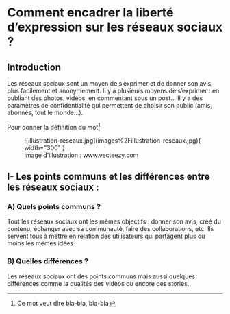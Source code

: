 # Comment encadrer la liberté d’expression sur les réseaux sociaux ?

## Introduction

Les réseaux sociaux sont un moyen de s’exprimer et de donner son avis plus facilement et anonymement.
Il y a plusieurs moyens de s’exprimer : en publiant des photos, vidéos, en commentant sous un post…
Il y a des paramètres de confidentialité qui permettent de choisir son public (amis, abonnés, tout le monde…).

Pour donner la définition du mot[^1]

[^1]: Ce mot veut dire bla-bla, bla-bla

<figure markdown>
  ![illustration-reseaux.jpg](images%2Fillustration-reseaux.jpg){ width="300" }
  <figcaption>Image d'illustration : www.vecteezy.com</figcaption>
</figure>

## I- Les points communs et les différences entre les réseaux sociaux :

### A) Quels points communs ?

Tout les réseaux sociaux ont les mêmes objectifs : donner son avis, créé du contenu, échanger avec sa communauté, faire des collaborations, etc.
Ils servent tous à mettre en relation des utilisateurs qui partagent plus ou moins les mêmes idées.

### B) Quelles différences ?

Les réseaux sociaux ont des points communs mais aussi quelques différences comme la qualités des vidéos ou encore des stories.
